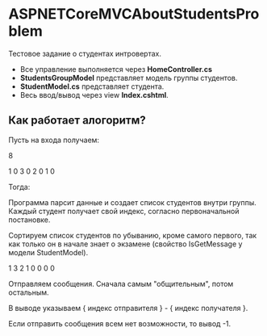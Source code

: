 # ASPNETCoreMVCAboutStudentsProblem
 Тестовое задание о студентах интровертах.


* Все управление выполняется через **HomeController.cs**
* **StudentsGroupModel** представляет модель группы студентов.
* **StudentModel.cs** представляет студента.
* Весь ввод/вывод через view **Index.cshtml**.

## Как работает алогоритм?
Пусть на входа получаем:

8

1 0 3 0 2 0 1 0

Тогда:

Программа парсит данные и создает список студентов внутри группы. Каждый студент получает свой индекс,
согласно первоначальной постановке.

Сортируем список студентов по убыванию, кроме самого первого, так как только он в начале знает о экзамене (свойство IsGetMessage у модели StudentModel).

1 3 2 1 0 0 0 0

Отправляем сообщения. Сначала самым "общительным", потом остальным.

В выводе указываем { индекс отправителя } - { индекс получателя }.

Если отправить сообщения всем нет возможности, то вывод -1.
